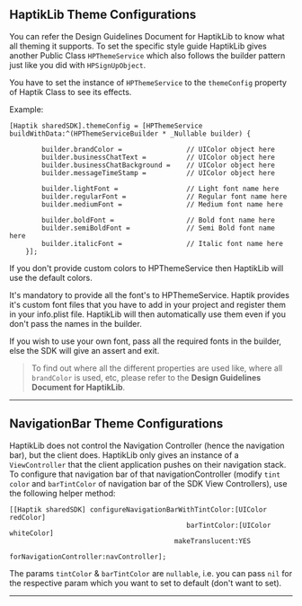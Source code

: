 ## HaptikLib Theme Configurations

You can refer the Design Guidelines Document for HaptikLib to know what all theming it supports. To set the specific style guide HaptikLib gives another Public Class `HPThemeService` which also follows the builder pattern just like you did with `HPSignUpObject`.

You have to set the instance of `HPThemeService` to the `themeConfig` property of Haptik Class to see its effects.

Example:

```
[Haptik sharedSDK].themeConfig = [HPThemeService buildWithData:^(HPThemeServiceBuilder * _Nullable builder) {

        builder.brandColor =                // UIColor object here
        builder.businessChatText =          // UIColor object here
        builder.businessChatBackground =    // UIColor object here
        builder.messageTimeStamp =          // UIColor object here

        builder.lightFont =                 // Light font name here
        builder.regularFont =               // Regular font name here
        builder.mediumFont =                // Medium font name here

        builder.boldFont =                  // Bold font name here
        builder.semiBoldFont =              // Semi Bold font name here
        builder.italicFont =                // Italic font name here
    }];
```

If you don't provide custom colors to HPThemeService then HaptikLib will use the default colors.

 It's mandatory to provide all the font's to HPThemeService. Haptik provides it's custom font files that you have to add in your project and
 register them in your info.plist file. HaptikLib will then automatically use them even if you don't pass the names in the builder.

 If you wish to use your own font, pass all the required fonts in the builder, else the SDK will give an assert and exit.

> To find out where all the different properties are used like, where all `brandColor` is used, etc, please refer to the **Design Guidelines Document for HaptikLib**.

---

## NavigationBar Theme Configurations

HaptikLib does not control the Navigation Controller (hence the navigation bar), but the client does. HaptikLib only gives an instance of a `ViewController` that the client application pushes on their navigation stack. To configure that navigation bar of that navigationController (modify `tint color` and `barTintColor` of navigation bar of the SDK View Controllers), use the following helper method:


```
[[Haptik sharedSDK] configureNavigationBarWithTintColor:[UIColor redColor]
                                            barTintColor:[UIColor whiteColor]
                                         makeTranslucent:YES
                                 forNavigationController:navController];
```

The params `tintColor` & `barTintColor` are `nullable`, i.e. you can pass `nil` for the respective param which you want to set to default (don't want to set).

---
